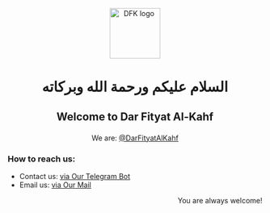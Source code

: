 <p align="center">
  <img width="100" src="https://user-images.githubusercontent.com/99977010/154752890-77cb06a4-a6e0-48d0-a765-6e5b321cfcf1.png" alt="DFK logo">
</p>

<h1 align="center">السلام عليكم ورحمة الله وبركاته</h1>

## <p align="center">Welcome to Dar Fityat Al-Kahf</p>

<p align="center">We are: <a href="https://t.me/DarAlFityah">@DarFityatAlKahf</a></p>

### How to reach us:
- Contact us: [via Our Telegram Bot](https://t.me/DarAlFityahAlKahfBot)
- Email us: [via Our Mail](mailto:YouthOfCaveDFK@gmail.com)

<p align="right">You are always welcome!</p>

<!---
DarFityatAlKahf/DarFityatAlKahf is a ✨ special ✨ repository because its `README.md` (this file) appears on your GitHub profile.
You can click the Preview link to take a look at your changes.
--->
